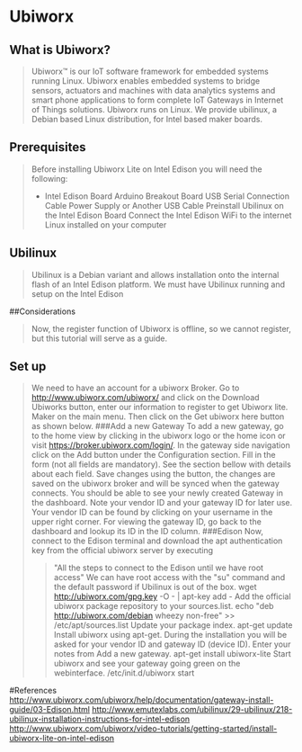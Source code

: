 # Ubiworx

## What is Ubiworx?
>Ubiworx™ is our IoT software framework for embedded systems running Linux.
>Ubiworx enables embedded systems to bridge sensors, actuators and machines with data analytics systems and smart phone applications to form complete IoT Gateways in Internet of Things solutions.
>Ubiworx runs on Linux. We provide ubilinux, a Debian based Linux distribution, for Intel based maker boards.

## Prerequisites
>Before installing Ubiworx Lite on Intel Edison you will need the following:
>* Intel Edison Board
>Arduino Breakout Board
>USB Serial Connection Cable
>Power Supply or Another USB Cable
>Preinstall Ubilinux on the Intel Edison Board
>Connect the Intel Edison WiFi to the internet
>Linux installed on your computer

## Ubilinux

>Ubilinux is a Debian variant and allows installation onto the internal flash of an Intel Edison platform.
>We must have Ubilinux running and setup on the Intel Edison

##Considerations
>Now, the register function of Ubiworx is offline, so we cannot register, but this tutorial will serve as a guide.

## Set up
>We need to have an account for a ubiworx Broker.
>Go to http://www.ubiworx.com/ubiworx/ and click on the Download Ubiworks button, enter our information to register to get Ubiworx lite.
>Maker on the main menu. Then click on the Get ubiworx here button as shown below.
###Add a new Gateway
>To add a new gateway, go to the home view by clicking in the ubiworx logo or the home icon or visit https://broker.ubiworx.com/login/.
>In the gateway side navigation click on the Add button under the Configuration section.
>Fill in the form (not all fields are mandatory). See the section bellow with details about each field.
>Save changes using the button, the changes are saved on the ubiworx broker and will be synced when the gateway connects.
>You should be able to see your newly created Gateway in the dashboard.
>Note your vendor ID and your gateway ID for later use. Your vendor ID can be found by clicking on your username in the upper right corner. For viewing the gateway ID, go back to the dashboard and lookup its ID in the ID column.
###Edison 
>Now, connect to the Edison terminal and download the apt authentication key from the official ubiworx server by executing
>>"All the steps to connect to the Edison until we have root access"
>>We can have root access with the "su" command and the default password if Ubilinux is out of the box.
>>wget http://ubiworx.com/gpg.key -O - | apt-key add -
>Add the official ubiworx package repository to your sources.list.
>>echo "deb http://ubiworx.com/debian wheezy non-free" >> /etc/apt/sources.list
>Update your package index.
>>apt-get update
>Install ubiworx using apt-get. During the installation you will be asked for your vendor ID and gateway ID (device ID). Enter your notes from Add a new gateway.
>>apt-get install ubiworx-lite
>Start ubiworx and see your gateway going green on the webinterface.
>>/etc/init.d/ubiworx start




#References
http://www.ubiworx.com/ubiworx/help/documentation/gateway-install-guide/03-Edison.html
http://www.emutexlabs.com/ubilinux/29-ubilinux/218-ubilinux-installation-instructions-for-intel-edison
http://www.ubiworx.com/ubiworx/video-tutorials/getting-started/install-ubiworx-lite-on-intel-edison
